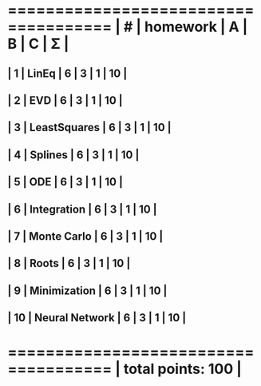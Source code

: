  =====================================
| #  | homework      | A | B | C | Σ |
 =====================================
| 1  | LinEq          | 6 | 3 | 1 | 10 |
----------------------------------------
| 2  | EVD            | 6 | 3 | 1 | 10 |
----------------------------------------
| 3  | LeastSquares   | 6 | 3 | 1 | 10 |
----------------------------------------
| 4  | Splines        | 6 | 3 | 1 | 10 |
----------------------------------------
| 5  | ODE            | 6 | 3 | 1 | 10 |
----------------------------------------
| 6  | Integration    | 6 | 3 | 1 | 10 |
----------------------------------------
| 7  | Monte Carlo    | 6 | 3 | 1 | 10  |
----------------------------------------
| 8  | Roots          | 6 | 3 | 1 | 10  |
----------------------------------------
| 9  | Minimization   | 6 | 3 | 1 | 10 |
----------------------------------------
| 10 | Neural Network | 6 | 3 | 1 | 10  |
----------------------------------------
 =====================================
|                    total points: 100 |
 =====================================
